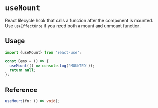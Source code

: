 # `useMount`

React lifecycle hook that calls a function after the component is mounted. Use `useEffectOnce` if you need both a mount and unmount function.

## Usage

```jsx
import {useMount} from 'react-use';

const Demo = () => {
  useMount(() => console.log('MOUNTED'));
  return null;
};
```

## Reference

```ts
useMount(fn: () => void);
```
